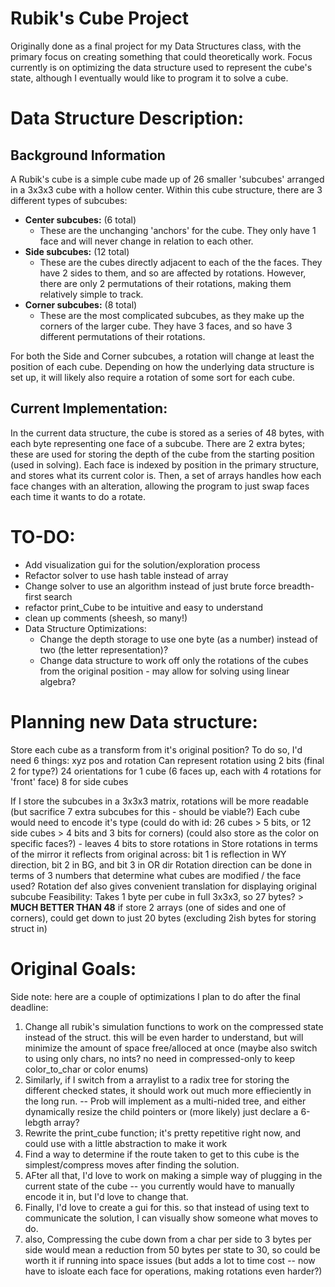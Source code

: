 # Rubik's Cube Project
Originally done as a final project for my Data Structures class, with the primary focus on creating something that could theoretically work. Focus currently is on optimizing the data structure used to represent the cube's state, although I eventually would like to program it to solve a cube.

# Data Structure Description:
## Background Information
A Rubik's cube is a simple cube made up of 26 smaller 'subcubes' arranged in a 3x3x3 cube with a hollow center. Within this cube structure, there are 3 different types of subcubes:
- **Center subcubes:** (6 total)
     - These are the unchanging 'anchors' for the cube. They only have 1 face and will never change in relation to each other.
 - **Side subcubes:** (12 total)
     - These are the cubes directly adjacent to each of the the faces. They have 2 sides to them, and so are affected by rotations. However, there are only 2 permutations of their rotations, making them relatively simple to track.
 - **Corner subcubes:** (8 total)
     - These are the most complicated subcubes, as they make up the corners of the larger cube. They have 3 faces, and so have 3 different permutations of their rotations.

For both the Side and Corner subcubes, a rotation will change at least the position of each cube. Depending on how the underlying data structure is set up, it will likely also require a rotation of some sort for each cube.

## Current Implementation:
In the current data structure, the cube is stored as a series of 48 bytes, with each byte representing one face of a subcube. There are 2 extra bytes; these are used for storing the depth of the cube from the starting position (used in solving). Each face is indexed by position in the primary structure, and stores what its current color is. Then, a set of arrays handles how each face changes with an alteration, allowing the program to just swap faces each time it wants to do a rotate.

# TO-DO:
 - Add visualization gui for the solution/exploration process
 - Refactor solver to use hash table instead of array
 - Change solver to use an algorithm instead of just brute force breadth-first search
 - refactor print_Cube to be intuitive and easy to understand
 - clean up comments (sheesh, so many!)
 - Data Structure Optimizations:
     - Change the depth storage to use one byte (as a number) instead of two (the letter representation)?
     - Change data structure to work off only the rotations of the cubes from the original position - may allow for solving using linear algebra?


# Planning new Data structure:
Store each cube as a transform from it's original position?
To do so, I'd need 6 things: xyz pos and rotation
  Can represent rotation using 2 bits (final 2 for type?)
  24 orientations for 1 cube (6 faces up, each with 4 rotations for 'front' face)
    8 for side cubes

If I store the subcubes in a 3x3x3 matrix, rotations will be more readable (but sacrifice 7 extra subcubes for this - should be viable?)
    Each cube would need to encode it's type (could do with id: 26 cubes > 5 bits, or 12 side cubes > 4 bits and 3 bits for corners)
    (could also store as the color on specific faces?)
         - leaves 4 bits to store rotations in
    Store rotations in terms of the mirror it reflects from original across: bit 1 is reflection in WY direction, bit 2 in BG, and bit 3 in OR dir
    Rotation direction can be done in terms of 3 numbers that determine what cubes are modified / the face used?
    Rotation def also gives convenient translation for displaying original subcube
    Feasibility:
        Takes 1 byte per cube in full 3x3x3, so 27 bytes? > **MUCH BETTER THAN 48**
        if store 2 arrays (one of sides and one of corners), could get down to just 20 bytes (excluding 2ish bytes for storing struct in)

# Original Goals:
Side note: here are a couple of optimizations I plan to do after the final deadline:
1. Change all rubik's simulation functions to work on the compressed state instead of the struct. this will be even harder to understand, but will minimize the amount of space free/alloced at once (maybe also switch to using only chars, no ints? no need in compressed-only to keep color_to_char or color enums)
2. Similarly, if I switch from a arraylist to a radix tree for storing the different checked states, it should work out much more effieciently in the long run. -- Prob will implement as a multi-nided tree, and either dynamically resize the child pointers or (more likely) just declare a 6-lebgth array?
3. Rewrite the print_cube function; it's pretty repetitive right now, and could use with a little abstraction to make it work
4. Find a way to determine if the route taken to get to this cube is the simplest/compress moves after finding the solution.
5. AFter all that, I'd love to work on making a simple way of plugging in the current state of the cube -- you currently would have to manually encode it in, but I'd love to change that.
6. Finally, I'd love to create a gui for this. so that instead of using text to communicate the solution, I can visually show someone what moves to do.
7. also, Compressing the cube down from a char per side to 3 bytes per side would mean a reduction from 50 bytes per state to 30, so could be worth it if running into space issues (but adds a lot to time cost -- now have to isloate each face for operations, making rotations even harder?)